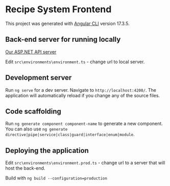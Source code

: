 # Recipe System Frontend

This project was generated with [Angular CLI](https://github.com/angular/angular-cli) version 17.3.5.

## Back-end server for running locally

[Our ASP.NET API server](https://github.com/Grupe-5/RECEPTAI-Backend)

Edit `src\environments\environment.ts` - change url to local server.

## Development server

Run `ng serve` for a dev server. Navigate to `http://localhost:4200/`. The application will automatically reload if you change any of the source files.

## Code scaffolding

Run `ng generate component component-name` to generate a new component. You can also use `ng generate directive|pipe|service|class|guard|interface|enum|module`.

## Deploying the application

Edit `src\environments\environment.prod.ts` - change url to a server that will host the back-end.

Build with `ng build --configuration=production`
